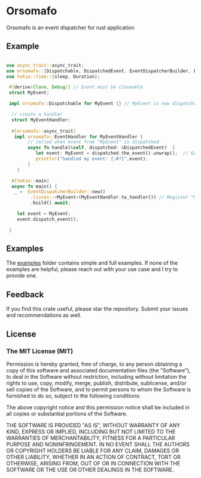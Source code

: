 # Orsomafo

Orsomafo is an event dispatcher for rust application

## Example

```rust

use async_trait::async_trait;
use orsomafo::{Dispatchable, DispatchedEvent, EventDispatcherBuilder, EventHandler};
use tokio::time::{sleep, Duration};

 #[derive(Clone, Debug)] // Event must be cloneable
 struct MyEvent;

 impl orsomafo::Dispatchable for MyEvent {} // MyEvent is now dispatchable

  // create a handler
  struct MyEventHandler;
    
  #[orsomafo::async_trait]
   impl orsomafo::EventHandler for MyEventHandler {
        // called when event from "MyEvent" is dispatched
        async fn handle(&self, dispatched: &DispatchedEvent)  {
           let event: MyEvent = dispatched.the_event().unwrap();  // Get the instance of "MyEvent"
           println!("handled my event: {:#?}",event);
        }
    }

  #[tokio::main]
  async fn main() {
   _ =  EventDispatcherBuilder::new()
         .listen::<MyEvent>(MyEventHandler.to_handler()) // Register "MyEventHandler" for "MyEvent"
         .build().await;

    let event = MyEvent;
    event.dispatch_event();

 }

```

## Examples

The [examples](https://github.com/shiftrightonce/orsomafo/tree/main/examples) folder contains simple and full examples. If none of the examples are helpful,
please reach out with your use case and I  try to provide one.


## Feedback

If you find this crate useful, please star the repository. Submit your issues and recommendations as well.

## License

### The MIT License (MIT)

Permission is hereby granted, free of charge, to any person obtaining a copy of this software and associated documentation files (the "Software"), to deal in the Software without restriction, including without limitation the rights to use, copy, modify, merge, publish, distribute, sublicense, and/or sell copies of the Software, and to permit persons to whom the Software is furnished to do so, subject to the following conditions:

The above copyright notice and this permission notice shall be included in all copies or substantial portions of the Software.

THE SOFTWARE IS PROVIDED "AS IS", WITHOUT WARRANTY OF ANY KIND, EXPRESS OR IMPLIED, INCLUDING BUT NOT LIMITED TO THE WARRANTIES OF MERCHANTABILITY, FITNESS FOR A PARTICULAR PURPOSE AND NONINFRINGEMENT. IN NO EVENT SHALL THE AUTHORS OR COPYRIGHT HOLDERS BE LIABLE FOR ANY CLAIM, DAMAGES OR OTHER LIABILITY, WHETHER IN AN ACTION OF CONTRACT, TORT OR OTHERWISE, ARISING FROM, OUT OF OR IN CONNECTION WITH THE SOFTWARE OR THE USE OR OTHER DEALINGS IN THE SOFTWARE.
